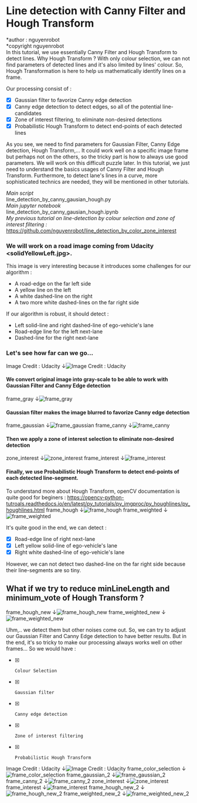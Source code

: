 # Line detection with Canny Filter and Hough Transform
*author : nguyenrobot  
*copyright nguyenrobot  
In this tutorial, we use essentially Canny Filter and Hough Transform to detect lines. Why Hough Transform ? With only colour selection, we can not find parameters of detected lines and it's also limited by lines' colour. So, Hough Transformation is here to help us mathematically identify lines on a frame.

Our processing consist of :
- [x] Gaussian filter to favorize Canny edge detection
- [x] Canny edge detection to detect edges, so all of the potential line-candidates
- [x] Zone of interest filtering, to eliminate non-desired detections
- [x] Probabilistic Hough Transform to detect end-points of each detected lines

As you see, we need to find parameters for Gaussian Filter, Canny Edge detection, Hough Transform,... It could work well on a specific image frame but perhaps not on the others, so the tricky part is how to always use good parameters. We will work on this difficult puzzle later. In this tutorial, we just need to understand the basics usages of Canny Filter and Hough Transform.
Furthermore, to detect lane's lines in a curve, more sophisticated technics are needed, they will be mentioned in other tutorials.

*Main script*  
line_detection_by_canny_gausian_hough.py  
*Main jupyter notebook*  
line_detection_by_canny_gausian_hough.ipynb  
*My previous tutorial on line-detection by colour selection and zone of interest filtering :*
https://github.com/nguyenrobot/line_detection_by_color_zone_interest

### We will work on a road image coming from Udacity <solidYellowLeft.jpg>.
This image is very interesting because it introduces some challenges for our algorithm :
*    A road-edge on the far left side
*    A yellow line on the left
*    A white dashed-line on the right
*    A two more white dashed-lines on the far right side

If our algorithm is robust, it should detect :
*    Left solid-line and right dashed-line of ego-vehicle's lane
*    Road-edge line for the left next-lane
*    Dashed-line for the right next-lane

### Let's see how far can we go...
Image Credit : Udacity &#8595;![Image Credit : Udacity](test_images/solidYellowLeft.jpg)

#### We convert original image into gray-scale to be able to work with Gaussian Filter and Canny Edge detection
frame_gray &#8595;![frame_gray](result_images/frame_gray.png)

#### Gaussian filter makes the image blurred to favorize Canny edge detection
frame_gaussian &#8595;![frame_gaussian](result_images/frame_gaussian.png)
frame_canny &#8595;![frame_canny](result_images/frame_canny.png)

#### Then we apply a zone of interest selection to eliminate non-desired detection
zone_interest &#8595;![zone_interest](result_images/zone_interest.png)
frame_interest &#8595;![frame_interest](result_images/frame_interest.png)

#### Finally, we use Probabilistic Hough Transform to detect end-points of each detected line-segment.

To understand more about Hough Transform, openCV documentation is quite good for beginers :
https://opencv-python-tutroals.readthedocs.io/en/latest/py_tutorials/py_imgproc/py_houghlines/py_houghlines.html
frame_hough &#8595;![frame_hough](result_images/frame_hough.png)
frame_weighted &#8595;![frame_weighted](result_images/frame_weighted.png)

It's quite good in the end, we can detect :  
- [x] Road-edge line of right next-lane
- [x] Left yellow solid-line of ego-vehicle's lane
- [x] Right white dashed-line of ego-vehicle's lane

However, we can not detect two dashed-line on the far right side because their line-segments are so tiny.  
## What if we try to reduce minLineLength and minimum_vote of Hough Transform ?
frame_hough_new &#8595;![frame_hough_new](result_images/frame_hough_new.png)
frame_weighted_new &#8595;![frame_weighted_new](result_images/frame_weighted_new.png)

Uhm,.. we detect them but other noises come out. So, we can try to adjust our Gaussian Filter and Canny Edge detection to have better results. But in the end, it's so tricky to make our processing always works well on other frames...
So we would have :  
- [x]     Colour Selection
- [x]     Gaussian filter  
- [x]     Canny edge detection 
- [x]     Zone of interest filtering  
- [x]     Probabilistic Hough Transform

Image Credit : Udacity &#8595;![Image Credit : Udacity](test_images/solidYellowLeft.jpg)
frame_color_selection &#8595;![frame_color_selection](result_images/frame_color_selection.png)
frame_gaussian_2 &#8595;![frame_gaussian_2](result_images/frame_gaussian_2.png)
frame_canny_2 &#8595;![frame_canny_2](result_images/frame_canny_2.png)
zone_interest &#8595;![zone_interest](result_images/zone_interest.png)
frame_interest &#8595;![frame_interest](result_images/frame_interest.png)
frame_hough_new_2 &#8595;![frame_hough_new_2](result_images/frame_hough_new_2.png)
frame_weighted_new_2 &#8595;![frame_weighted_new_2](result_images/frame_weighted_new_2.png)
